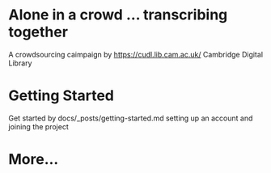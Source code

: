 # Alone in a crowd … transcribing together
A crowdsourcing caimpaign by  https://cudl.lib.cam.ac.uk/ Cambridge Digital Library
  
# Getting Started
Get started by docs/_posts/getting-started.md setting up an account and joining the project

# More...
